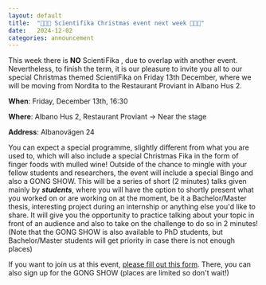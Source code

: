 ```yaml
---
layout: default
title:  "🎄🎅🎄 Scientifika Christmas event next week 🎄🎅🎄"
date:   2024-12-02
categories: announcement
---
```

This week there is **NO**
<span class="col sf-logo fw-bold display-6">
  <span class="text-primary" style="margin-right: -0.2em;">Scienti</span>
  <span class="text-secondary">Fika</span>
</span>, due to overlap with another event.
Nevertheless, to finish the term, it is our pleasure to invite you all to our special Christmas themed ScientiFika on Friday 13th December, where we will be moving from Nordita to the Restaurant Proviant in Albano Hus 2.

**When**: Friday, December 13th, 16:30

**Where**: Albano Hus 2, Restaurant Proviant -> Near the stage

**Address**: Albanovägen 24

You can expect a special programme, slightly different from what you are used to, which will also include a special Christmas Fika in the form of finger foods with mulled wine!
Outside of the chance to mingle with your fellow students and researchers, the event will include a special Bingo and also a GONG SHOW. This will be a series of short (2 minutes) talks given mainly by ***students***, where you will have the option to shortly present what you worked on or are working on at the moment, be it a Bachelor/Master thesis, interesting project during an internship or anything else you'd like to share. It will give you the opportunity to practice talking about your topic in front of an audience and also to take on the challenge to do so in 2 minutes!
(Note that the GONG SHOW is also available to PhD students, but Bachelor/Master students will get priority in case there is not enough places)

If you want to join us at this event, [please fill out this form](https://forms.gle/ocJn16ipNGfF74h8A).
There, you can also sign up for the GONG SHOW (places are limited so don't wait!)

